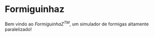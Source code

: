 # Formiguinhaz

Bem vindo ao *FormiguinhaZ<sup>TM</sup>*, um simulador de formigas
altamente paralelizado!
